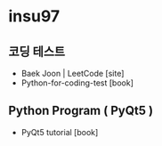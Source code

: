 # insu97

## 코딩 테스트

* Baek Joon | LeetCode [site]
* Python-for-coding-test [book]

## Python Program ( PyQt5 )

* PyQt5 tutorial [book]

